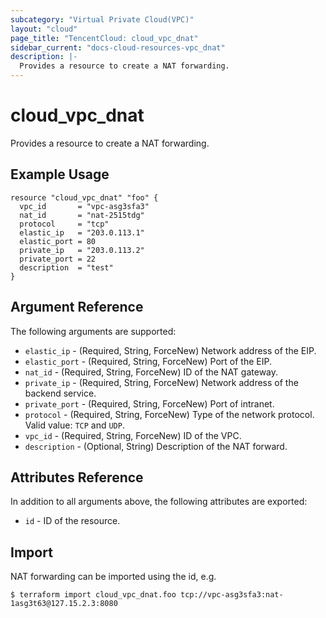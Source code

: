 ```yaml
---
subcategory: "Virtual Private Cloud(VPC)"
layout: "cloud"
page_title: "TencentCloud: cloud_vpc_dnat"
sidebar_current: "docs-cloud-resources-vpc_dnat"
description: |-
  Provides a resource to create a NAT forwarding.
---
```


# cloud_vpc_dnat

Provides a resource to create a NAT forwarding.

## Example Usage

```hcl
resource "cloud_vpc_dnat" "foo" {
  vpc_id       = "vpc-asg3sfa3"
  nat_id       = "nat-2515tdg"
  protocol     = "tcp"
  elastic_ip   = "203.0.113.1"
  elastic_port = 80
  private_ip   = "203.0.113.2"
  private_port = 22
  description  = "test"
}
```

## Argument Reference

The following arguments are supported:

* `elastic_ip` - (Required, String, ForceNew) Network address of the EIP.
* `elastic_port` - (Required, String, ForceNew) Port of the EIP.
* `nat_id` - (Required, String, ForceNew) ID of the NAT gateway.
* `private_ip` - (Required, String, ForceNew) Network address of the backend service.
* `private_port` - (Required, String, ForceNew) Port of intranet.
* `protocol` - (Required, String, ForceNew) Type of the network protocol. Valid value: `TCP` and `UDP`.
* `vpc_id` - (Required, String, ForceNew) ID of the VPC.
* `description` - (Optional, String) Description of the NAT forward.

## Attributes Reference

In addition to all arguments above, the following attributes are exported:

* `id` - ID of the resource.



## Import

NAT forwarding can be imported using the id, e.g.

```
$ terraform import cloud_vpc_dnat.foo tcp://vpc-asg3sfa3:nat-1asg3t63@127.15.2.3:8080
```

